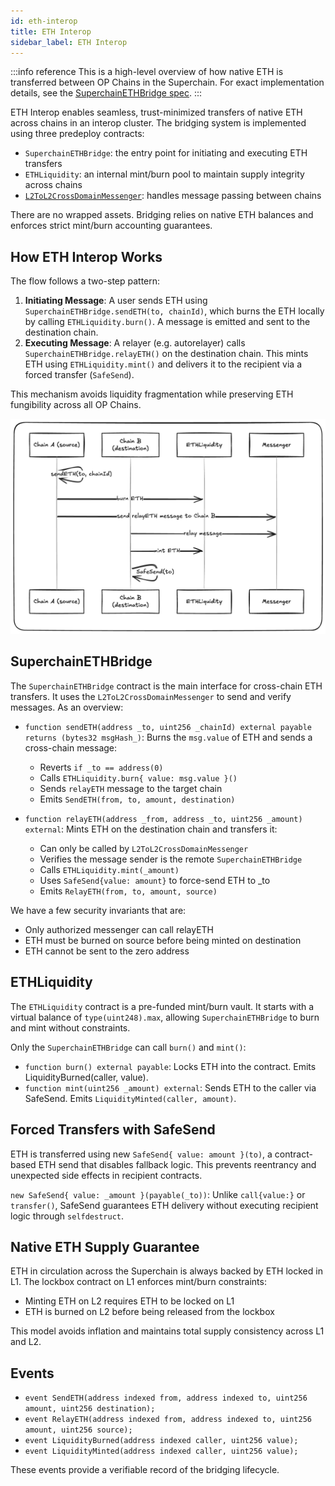 ```yaml
---
id: eth-interop
title: ETH Interop
sidebar_label: ETH Interop
---
```


:::info reference
This is a high-level overview of how native ETH is transferred between OP Chains in the Superchain. For exact implementation details, see the [SuperchainETHBridge spec](https://specs.optimism.io/interop/eth-bridging.html).
:::

ETH Interop enables seamless, trust-minimized transfers of native ETH across chains in an interop cluster. The bridging system is implemented using three predeploy contracts:

- `SuperchainETHBridge`: the entry point for initiating and executing ETH transfers
- `ETHLiquidity`: an internal mint/burn pool to maintain supply integrity across chains
- [`L2ToL2CrossDomainMessenger`](messaging-protocol.md): handles message passing between chains

There are no wrapped assets. Bridging relies on native ETH balances and enforces strict mint/burn accounting guarantees.

## How ETH Interop Works

The flow follows a two-step pattern:

1. **Initiating Message**: A user sends ETH using `SuperchainETHBridge.sendETH(to, chainId)`, which burns the ETH locally by calling `ETHLiquidity.burn()`. A message is emitted and sent to the destination chain.
2. **Executing Message**: A relayer (e.g. autorelayer) calls `SuperchainETHBridge.relayETH()` on the destination chain. This mints ETH using `ETHLiquidity.mint()` and delivers it to the recipient via a forced transfer (`SafeSend`).

This mechanism avoids liquidity fragmentation while preserving ETH fungibility across all OP Chains.

![diagram-1](img/diagram-1.png)

## SuperchainETHBridge

The `SuperchainETHBridge` contract is the main interface for cross-chain ETH transfers. It uses the `L2ToL2CrossDomainMessenger` to send and verify messages. As an overview:

- `function sendETH(address _to, uint256 _chainId) external payable returns (bytes32 msgHash_)`: Burns the `msg.value` of ETH and sends a cross-chain message:
    - Reverts `if _to == address(0)`
    - Calls `ETHLiquidity.burn{ value: msg.value }()`
    - Sends `relayETH` message to the target chain
    - Emits `SendETH(from, to, amount, destination)`

- `function relayETH(address _from, address _to, uint256 _amount) external`: Mints ETH on the destination chain and transfers it:
    - Can only be called by `L2ToL2CrossDomainMessenger`
    - Verifies the message sender is the remote `SuperchainETHBridge`
    - Calls `ETHLiquidity.mint(_amount)`
    - Uses `SafeSend{value: amount}` to force-send ETH to _to
    - Emits `RelayETH(from, to, amount, source)`

We have a few security invariants that are:
- Only authorized messenger can call relayETH
- ETH must be burned on source before being minted on destination
- ETH cannot be sent to the zero address

## ETHLiquidity

The `ETHLiquidity` contract is a pre-funded mint/burn vault. It starts with a virtual balance of `type(uint248).max`, allowing `SuperchainETHBridge` to burn and mint without constraints.

Only the `SuperchainETHBridge` can call `burn()` and `mint()`:

- `function burn() external payable`: Locks ETH into the contract. Emits LiquidityBurned(caller, value).
- `function mint(uint256 _amount) external`: Sends ETH to the caller via SafeSend. Emits `LiquidityMinted(caller, amount)`.

## Forced Transfers with SafeSend

ETH is transferred using new `SafeSend{ value: amount }(to)`, a contract-based ETH send that disables fallback logic. This prevents reentrancy and unexpected side effects in recipient contracts.

`new SafeSend{ value: _amount }(payable(_to))`: Unlike `call{value:}` or `transfer()`, SafeSend guarantees ETH delivery without executing recipient logic through `selfdestruct`.

## Native ETH Supply Guarantee

ETH in circulation across the Superchain is always backed by ETH locked in L1. The lockbox contract on L1 enforces mint/burn constraints:
- Minting ETH on L2 requires ETH to be locked on L1
- ETH is burned on L2 before being released from the lockbox

This model avoids inflation and maintains total supply consistency across L1 and L2.

## Events

- `event SendETH(address indexed from, address indexed to, uint256 amount, uint256 destination);`
- `event RelayETH(address indexed from, address indexed to, uint256 amount, uint256 source);`
- `event LiquidityBurned(address indexed caller, uint256 value);`
- `event LiquidityMinted(address indexed caller, uint256 value);`

These events provide a verifiable record of the bridging lifecycle.